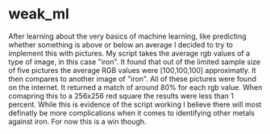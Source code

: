 # weak_ml
After learning about the very basics of machine learning, like predicting whether something is above or below an average I decided to try to implement this with pictures. My script takes the average rgb values of a type of image, in this case "iron". It found that out of the limited sample size of five pictures the average RGB values were [100,100,100] approximatly. It then compares to another image of "iron". All of these pictures were found on the internet. It returned a match of around 80% for each rgb value. When comapring this to a 256x256 red square the results were less than 1 percent. While this is evidence of the script working I believe there will most definatly be more complications when it comes to identifying other metals against iron. For now this is a win though. 
